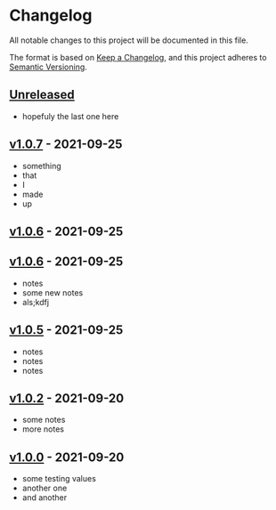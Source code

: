 <!-- markdownlint-disable -->
# Changelog

All notable changes to this project will be documented in this file.

The format is based on [Keep a Changelog](https://keepachangelog.com/en/1.0.0/),
and this project adheres to [Semantic Versioning](https://semver.org/spec/v2.0.0.html).

## [Unreleased]

- hopefuly the last one here

## [v1.0.7] - 2021-09-25

-   something
-   that
-   I
-   made
-   up

## [v1.0.6] - 2021-09-25

## [v1.0.6] - 2021-09-25

-   notes
-   some new notes
-   als;kdfj

## [v1.0.5] - 2021-09-25

-   notes
-   notes
-   notes

## [v1.0.2] - 2021-09-20

-   some notes
-   more notes

## [v1.0.0] - 2021-09-20

-   some testing values
-   another one
-   and another

[Unreleased]: https://github.com/BenDev9/deployment-testing/compare/v1.0.7...HEAD

[v1.0.7]: https://github.com/BenDev9/deployment-testing/compare/v1.0.6...v1.0.7

[v1.0.6]: https://github.com/BenDev9/deployment-testing/compare/v1.0.6...v1.0.6

[v1.0.6]: https://github.com/BenDev9/deployment-testing/compare/v1.0.5...v1.0.6

[v1.0.5]: https://github.com/BenDev9/deployment-testing/compare/v1.0.2...v1.0.5

[v1.0.2]: https://github.com/BenDev9/deployment-testing/compare/v1.0.0...v1.0.2

[v1.0.0]: https://github.com/BenDev9/deployment-testing/compare/0ec9b34460a9736139a2d742d7ee873bd5aa3db3...v1.0.0
